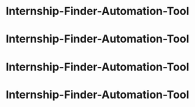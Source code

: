 # Internship-Finder-Automation-Tool
# Internship-Finder-Automation-Tool
# Internship-Finder-Automation-Tool
# Internship-Finder-Automation-Tool
